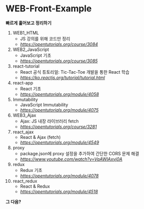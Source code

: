 # WEB-Front-Example

**빠르게 훑어보고 정리하기**<br>

1. WEB1_HTML
    - JS 강의를 위해 코드만 정리
    - *<https://opentutorials.org/course/3084>*
1. WEB2_JavaScript
    - JavaScript 기초
    - *<https://opentutorials.org/course/3085>*
1. react-tutorial
    - React 공식 튜토리얼: Tic-Tac-Toe 개발을 통한 React 학습
    - *<https://ko.reactjs.org/tutorial/tutorial.html>*
1. react-app
    - React 기초
    - *<https://opentutorials.org/module/4058>*
1. Immutability
    - JavaScript Immutability
    - *<https://opentutorials.org/module/4075>*
1. WEB3_Ajax
    - Ajax: JS 내장 라이브러리 fetch
    - *<https://opentutorials.org/course/3281>*
1. react_ajax
    - React & Ajax (fetch)
    - *<https://opentutorials.org/module/4549>*
1. proxy
    - package.json에 proxy 설정을 추가하여 간단한 CORS 문제 해결
    - *<https://www.youtube.com/watch?v=VaAWIAxvj0A>*
1. redux
    - Redux 기초
    - *<https://opentutorials.org/module/4078>*
1. react_redux
    - React & Redux
    - *<https://opentutorials.org/module/4518>*

**그 다음?**<br>